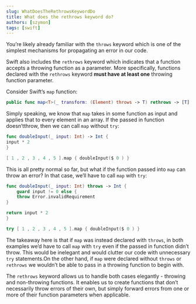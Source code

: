 ```yaml
---
slug: WhatDoesTheRethrowsKeywordDo
title: What does the rethrows keyword do?
authors: [szymon]
tags: [swift]
---
```



You’re likely already familiar with the `throws` keyword which is one of the simplest mechanisms for propagating an error in our code.

Swift also includes the `rethrows` keyword which indicates that a function accepts a throwing function as a parameter. More specifically, functions declared with the `rethrows` keyword **must have at least one** throwing function parameter.

Consider Swift’s `map` function:

```swift
public func map<T>(_ transform: (Element) throws -> T) rethrows -> [T]
```

Simply speaking, we know that `map` takes in some function as input and applies that to every element in an array. If the passed in function doesn’tthrow, then we can call `map` without `try`:

```swift
func doubleInput(_ input: Int) -> Int {
input * 2
}

[ 1 , 2 , 3 , 4 , 5 ].map { doubleInput($ 0 ) }
```
This is all pretty normal so far, but what if the function passed into `map` can throw an error? In that case, we’ll have to call `map` with `try`:

```swift
func doubleInput(_ input: Int) throws -> Int {
    guard input != 0 else {
    throw Error.invalidRequirement
}

return input * 2
}

try [ 1 , 2 , 3 , 4 , 5 ].map { doubleInput($ 0 ) }
```
The takeaway here is that if `map` was instead declared with `throws`, in both examples we’d have to call `map` with `try` even if the passed in function didn’t throw. This would be inelegant and would clutter our code with unnecessary `try` statements.On the other hand, if `map` were declared without `throws` or `rethrows` we wouldn’t be able to pass in a throwing function to begin with.

The `rethrows` keyword allows us to handle both cases elegantly - throwing and non-throwing functions. It enables us to create functions that don’t necessarily throw errors of their own, but simply forward errors from one or more of their function parameters when applicable.
